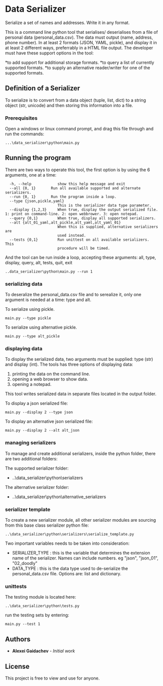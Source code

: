 # Data Serializer

Serialize a set of names and addresses. Write it in any format.

This is a command line python tool that serialises/ deserialises from a file of personal data (personal_data.csv).
The data must output (name, address, phone number).
In at least 2 formats (JSON, YAML, pickle), and display it in at least 2 different ways, preferrably in a HTML file output.
The developer must have these support options in the tool:

*to add support for additional storage formats.
*to query a list of currently supported formats.
*to supply an alternative reader/writer for one of the supported formats.

## Definition of a Serializer
To serialize is to convert from a data object (tuple, list, dict) to a string object (str, unicode) and then storing this information into a file.


### Prerequisites

Open a windows or linux command prompt, and drag this file through and run the commands:

```
...\data_serializer\python\main.py
```

## Running the program

There are two ways to operate this tool, the first option is by using the 6 arguments, one at a time:
```
  -h, --help            show this help message and exit
  --all	{0, 1}	     Run all available supported and alternate serializers.
  --run	{0, 1}	     Run the program inside a loop.
  --type {json,pickle,yaml}
                        This is the serializer data type parameter.
  --display {1,2,3}     When true, display the output serialized file. 1: print on command-line. 2: open webbrower. 3: open notepad.
  --query {0,1}         When true, display all supported serializers.
  --alt {alt_01_yaml,alt_pickle,alt_yaml,alt_yaml_01}
                        When this is supplied, alternative serializers are
                        used instead.
  --tests {0,1}         Run unittest on all available serializers. This
                        procedure will be timed.
```

And the tool can be run inside a loop, accepting these arguments:
all, type, display, query, alt, tests, quit, exit
```
..data_serializer\python\main.py --run 1
```

### serializing data
To deseralize the personal_data.csv file and to serealize it, only one argument is needed at a time: type and alt.

To serialize using pickle.
```
main.py --type pickle
```

To serialize using alternative pickle.
```
main.py --type alt_pickle
```

### displaying data
To display the serialized data, two arguments must be supplied: type (str) and display (int). The tools has three options of displaying data:
1. printing the data on the command line.
2. opening a web browser to show data.
3. opening a notepad.

This tool writes serialized data in separate files located in the output folder.

To display a json serialized file:
```
main.py --display 2 --type json
```

To display an alternative json serialized file:
```
main.py --display 2 --alt alt_json
```

### managing serializers
To manage and create additional serializers, inside the python folder, there are two additional folders:

The supported serializer folder:

* ..\data_serializer\python\serializers

The alternative serializer folder:

* ..\data_serializer\python\alternative_serializers


### serializer template
To create a new serializer module, all other serializer modules are sourcing from this base class serializer python file:
```
..\data_serializer\python\serializers\serialize_template.py
```

Two important variables needs to be taken into consideration:
* SERIALIZER_TYPE : this is the variable that determines the extension name of the serializer. Names can include numbers. eg "json", "json_01", "02_doodly"
* DATA_TYPE : this is the data type used to de-serialize the personal_data.csv file. Options are: list and dictionary.

### unittests

The testing module is located here:

```
..\data_serializer\python\tests.py
```
run the testing sets by entering:
```
main.py --test 1
```


## Authors

* **Alexei Gaidachev** - *Initial work*


## License

This project is free to view and use for anyone.

